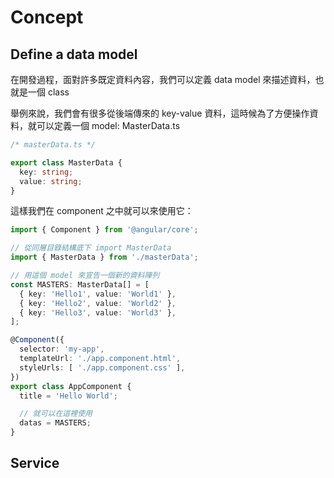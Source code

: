 # Concept

## Define a data model

在開發過程，面對許多既定資料內容，我們可以定義 data model 來描述資料，也就是一個 class

舉例來說，我們會有很多從後端傳來的 key-value 資料，這時候為了方便操作資料，就可以定義一個 model: MasterData.ts

```ts
/* masterData.ts */

export class MasterData {
  key: string;
  value: string;
}

```

這樣我們在 component 之中就可以來使用它：

```ts
import { Component } from '@angular/core';

// 從同層目錄結構底下 import MasterData
import { MasterData } from './masterData';

// 用這個 model 來宣告一個新的資料陣列
const MASTERS: MasterData[] = [
  { key: 'Hello1', value: 'World1' },
  { key: 'Hello2', value: 'World2' },
  { key: 'Hello3', value: 'World3' },
];

@Component({
  selector: 'my-app',
  templateUrl: './app.component.html',
  styleUrls: [ './app.component.css' ],
})
export class AppComponent {
  title = 'Hello World';

  // 就可以在這裡使用
  datas = MASTERS;
}

```

## Service
